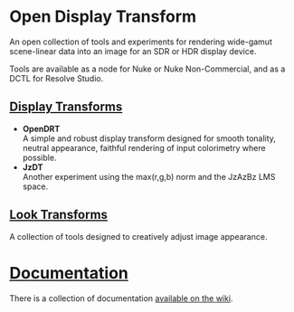 # Open Display Transform

An open collection of tools and experiments for rendering wide-gamut scene-linear data into an image for an SDR or HDR display device.

Tools are available as a node for Nuke or Nuke Non-Commercial, and as a DCTL for Resolve Studio.

## [Display Transforms](display-transforms)
- **OpenDRT**  
  A simple and robust display transform designed for smooth tonality, neutral appearance, faithful rendering of input colorimetry where possible.
- **JzDT**  
  Another experiment using the max(r,g,b) norm and the JzAzBz LMS space.

## [Look Transforms](look-transforms)
A collection of tools designed to creatively adjust image appearance.


# [Documentation](https://github.com/jedypod/open-display-transform/wiki)
There is a collection of documentation [available on the wiki](https://github.com/jedypod/open-display-transform/wiki).
